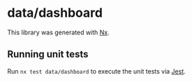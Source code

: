 # data/dashboard

This library was generated with [Nx](https://nx.dev).

## Running unit tests

Run `nx test data/dashboard` to execute the unit tests via [Jest](https://jestjs.io).

